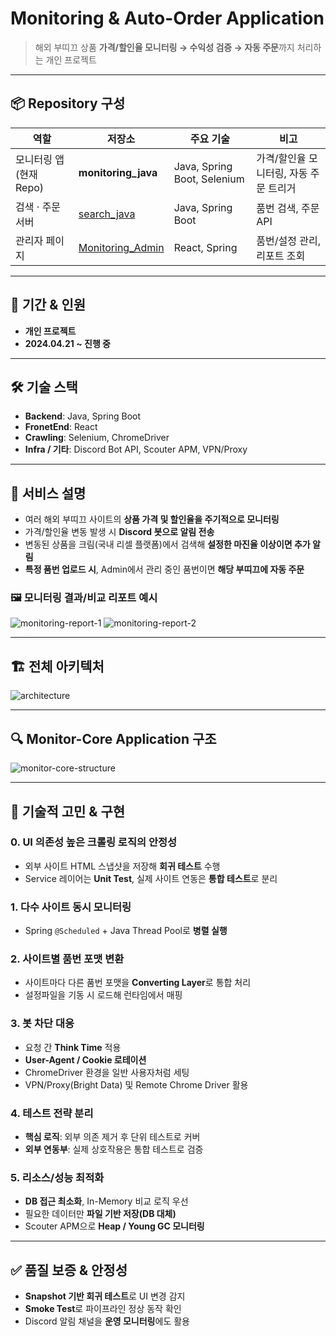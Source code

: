 # Monitoring & Auto-Order Application

> 해외 부띠끄 상품 **가격/할인율 모니터링 → 수익성 검증 → 자동 주문**까지 처리하는 개인 프로젝트

---

## 📦 Repository 구성

| 역할 | 저장소 | 주요 기술 | 비고 |
| --- | --- | --- | --- |
| 모니터링 앱 (현재 Repo) | **monitoring_java** | Java, Spring Boot, Selenium | 가격/할인율 모니터링, 자동 주문 트리거 |
| 검색 · 주문 서버 | [search_java](https://github.com/hosunghan-0821/search_java) | Java, Spring Boot | 품번 검색, 주문 API |
| 관리자 페이지 | [Monitoring_Admin](https://github.com/hosunghan-0821/Monitoring_Admin) | React, Spring | 품번/설정 관리, 리포트 조회 |

---

## 📅 기간 & 인원
- **개인 프로젝트**
- **2024.04.21 ~ 진행 중**

---

## 🛠 기술 스택
- **Backend**: Java, Spring Boot
- **FronetEnd**: React
- **Crawling**: Selenium, ChromeDriver
- **Infra / 기타**: Discord Bot API, Scouter APM, VPN/Proxy

---

## 🎯 서비스 설명

- 여러 해외 부띠끄 사이트의 **상품 가격 및 할인율을 주기적으로 모니터링**  
- 가격/할인율 변동 발생 시 **Discord 봇으로 알림 전송**  
- 변동된 상품을 크림(국내 리셀 플랫폼)에서 검색해 **설정한 마진율 이상이면 추가 알림**  
- **특정 품번 업로드 시**, Admin에서 관리 중인 품번이면 **해당 부띠끄에 자동 주문**

### 🖼 모니터링 결과/비교 리포트 예시
![monitoring-report-1](https://github.com/hosunghan-0821/monitoring_java/assets/79980357/0290427f-29a0-489b-bf58-bed27fff2a1c)
![monitoring-report-2](https://github.com/hosunghan-0821/monitoring_java/assets/79980357/a448bf6d-463b-4627-b29a-00d01edebb74)

---

## 🏗 전체 아키텍처

![architecture](https://github.com/user-attachments/assets/49d3e37d-663b-4049-9336-b561b0b798bb)

---

## 🔍 Monitor-Core Application 구조

![monitor-core-structure](https://github.com/hosunghan-0821/monitoring_java/assets/79980357/6b371a3b-0c0e-4149-a24f-5daab6e02de2)

---

## 🧠 기술적 고민 & 구현

### 0. UI 의존성 높은 크롤링 로직의 안정성
- 외부 사이트 HTML 스냅샷을 저장해 **회귀 테스트** 수행  
- Service 레이어는 **Unit Test**, 실제 사이트 연동은 **통합 테스트**로 분리

### 1. 다수 사이트 동시 모니터링
- Spring `@Scheduled` + Java Thread Pool로 **병렬 실행**  

### 2. 사이트별 품번 포맷 변환
- 사이트마다 다른 품번 포맷을 **Converting Layer**로 통합 처리  
- 설정파일을 기동 시 로드해 런타임에서 매핑

### 3. 봇 차단 대응
- 요청 간 **Think Time** 적용  
- **User-Agent / Cookie 로테이션**  
- ChromeDriver 환경을 일반 사용자처럼 세팅  
- VPN/Proxy(Bright Data) 및 Remote Chrome Driver 활용

### 4. 테스트 전략 분리
- **핵심 로직**: 외부 의존 제거 후 단위 테스트로 커버  
- **외부 연동부**: 실제 상호작용은 통합 테스트로 검증

### 5. 리소스/성능 최적화
- **DB 접근 최소화**, In-Memory 비교 로직 우선  
- 필요한 데이터만 **파일 기반 저장(DB 대체)**  
- Scouter APM으로 **Heap / Young GC 모니터링**

---

## ✅ 품질 보증 & 안정성
- **Snapshot 기반 회귀 테스트**로 UI 변경 감지  
- **Smoke Test**로 파이프라인 정상 동작 확인  
- Discord 알림 채널을 **운영 모니터링**에도 활용
